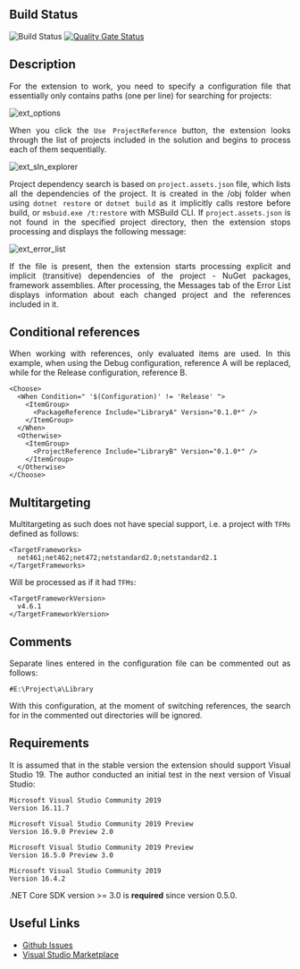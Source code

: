 ## Build Status

![Build Status](https://github.com/0UserName/NuGetSwitcher/actions/workflows/main.yml/badge.svg) [![Quality Gate Status](https://sonarcloud.io/api/project_badges/measure?project=0UserName_NuGetSwitcher&metric=alert_status)](https://sonarcloud.io/dashboard?id=0UserName_NuGetSwitcher)

## Description

<div style="text-align: justify">
For the extension to work, you need to specify a configuration file that essentially only contains paths (one per line) for searching for projects:
</div>

![ext_options](https://user-images.githubusercontent.com/46850587/148584567-ad3d5b06-1a70-486c-9b20-f23ad4b554d4.png)

<div style="text-align: justify">
When you click the <code>Use ProjectReference</code> button, the extension looks through the list of projects included in the solution and begins to process each of them sequentially.
</div>

![ext_sln_explorer](https://user-images.githubusercontent.com/46850587/148584494-a64ccc6d-864c-4267-bdc1-e1ab58995b33.png)

<div style="text-align: justify">
Project dependency search is based on <code>project.assets.json</code> file, which lists all the dependencies of the project. It is created in the /obj folder when using <code>dotnet restore</code> or <code>dotnet build</code> as it implicitly calls restore before build, or <code>msbuid.exe /t:restore</code> with MSBuild CLI. If <code>project.assets.json</code> is not found in the specified project directory, then the extension stops processing and displays the following message:
</div>

![ext_error_list](https://user-images.githubusercontent.com/46850587/148586028-5ed93be8-8ab5-4256-9f00-10af0507e4cd.png)

<div style="text-align: justify">
If the file is present, then the extension starts processing explicit and implicit (transitive) dependencies of the project - NuGet packages, framework assemblies. After processing, the Messages tab of the Error List displays information about each changed project and the references included in it.
</div>

## Conditional references

<div style="text-align: justify">
When working with references, only evaluated items are used. In this example, when using the Debug configuration, reference A will be replaced, while for the Release configuration, reference B.
</div>

```
<Choose>
  <When Condition=" '$(Configuration)' != 'Release' ">
    <ItemGroup>
      <PackageReference Include="LibraryA" Version="0.1.0*" />
    </ItemGroup>
  </When>
  <Otherwise>
    <ItemGroup>
      <ProjectReference Include="LibraryB" Version="0.1.0*" />
    </ItemGroup>
  </Otherwise>
</Choose>
```

## Multitargeting 

<div style="text-align: justify">
Multitargeting as such does not have special support, i.e. a project with <code>TFMs</code> defined as follows:
</div>

```
<TargetFrameworks>
  net461;net462;net472;netstandard2.0;netstandard2.1
</TargetFrameworks>
```

<div style="text-align: justify">
Will be processed as if it had <code>TFMs</code>:
</div>

```
<TargetFrameworkVersion>
  v4.6.1
</TargetFrameworkVersion>
```

## Comments

<div style="text-align: justify">
Separate lines entered in the configuration file can be commented out as follows:
</div>

```
#E:\Project\a\Library
```

<div style="text-align: justify">
With this configuration, at the moment of switching references, the search for in the commented out directories will be ignored.
</div>

## Requirements

<div style="text-align: justify">
It is assumed that in the stable version the extension should support Visual Studio 19. The author conducted an initial test in the next version of Visual Studio:
</div>

```
Microsoft Visual Studio Community 2019
Version 16.11.7
```

```
Microsoft Visual Studio Community 2019 Preview
Version 16.9.0 Preview 2.0
```

```
Microsoft Visual Studio Community 2019 Preview
Version 16.5.0 Preview 3.0
```

```
Microsoft Visual Studio Community 2019
Version 16.4.2
```

<div style="text-align: justify">
.NET Core SDK version >= 3.0 is <b>required</b> since version 0.5.0.
</div>

## Useful Links

 - [Github Issues](https://github.com/0UserName/NuGetSwitcher/issues)
 - [Visual Studio Marketplace](https://marketplace.visualstudio.com/items?itemName=github0UserName.DCB9FB28-5610-4A94-9471-4BF2D0556BC5)
